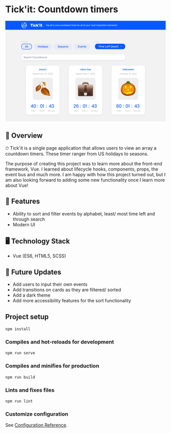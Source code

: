 # Tick'it: Countdown timers
![Screenshot](screenshot.png)

## 👀 Overview
⏱ Tick'it is a single page application that allows users to view an array a countdown timers. These timer ranger from US holidays to seasons. 

The purpose of creating this project was to learn more about the front-end framework, Vue. I learned about lifecycle hooks, components, props, the event bus and much more. I am happy with how this project turned out, but I am also looking forward to adding some new functionality once I learn more about Vue!

## 🦾 Features
- Ability to sort and filter events by alphabet, least/ most time left and through search
- Modern UI

## 🖥 Technology Stack
- Vue (ES6, HTML5, SCSS)

## 🚧 Future Updates
- Add users to input their own events
- Add transitions on cards as they are filtered/ sorted
- Add a dark theme
- Add more accessibility features for the sort functionality

## Project setup
```
npm install
```

### Compiles and hot-reloads for development
```
npm run serve
```

### Compiles and minifies for production
```
npm run build
```

### Lints and fixes files
```
npm run lint
```

### Customize configuration
See [Configuration Reference](https://cli.vuejs.org/config/).
